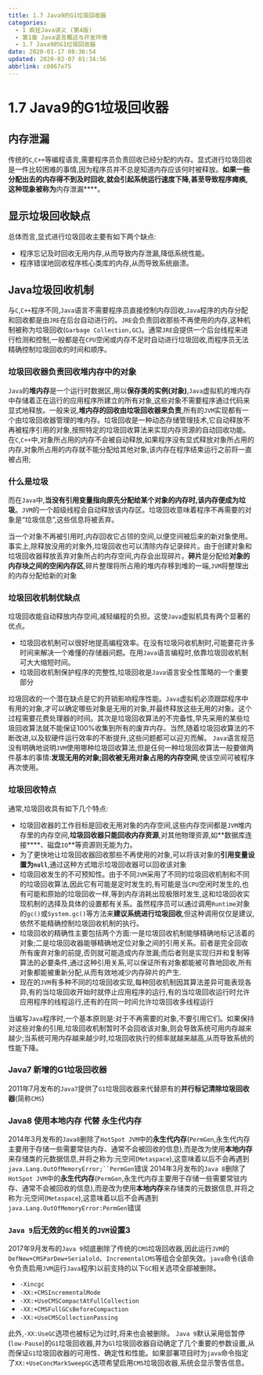 ```yaml
---
title: 1.7 Java9的G1垃圾回收器
categories: 
  - 1 疯狂Java讲义 (第4版)
  - 第1章 Java语言概述与开发环境
  - 1.7 Java9的G1垃圾回收器
date: 2020-01-17 08:36:54
updated: 2020-02-07 01:34:56
abbrlink: c0867e75
---
```

# 1.7 Java9的G1垃圾回收器
## 内存泄漏
传统的`C`,`C++`等编程语言,需要程序员负责回收已经分配的内存。显式进行垃圾回收是一件比较困难的事情,因为程序员并不总是知道内存应该何时被释放。**如果一些分配出去的内存得不到及时回收,就会引起系统运行速度下降,甚至导致程序瘫痪,这种现象被称为**内存泄漏****。
## 显示垃圾回收缺点
总体而言,显式进行垃圾回收主要有如下两个缺点:
- 程序忘记及时回收无用内存,从而导致内存泄漏,降低系统性能。
- 程序错误地回收程序核心类库的内存,从而导致系统崩溃。

## Java垃圾回收机制
与`C`,`C++`程序不同,`Java`语言不需要程序员直接控制内存回收,`Java`程序的内存分配和回收都是由`JRE`在后台自动进行的。`JRE`会负责回收那些不再使用的内存,这种机制被称为垃圾回收(`Garbage Collection,GC`)。通常`JRE`会提供一个后台线程来进行检测和控制,一般都是在`CPU`空闲或内存不足时自动进行垃圾回收,而程序员无法精确控制垃圾回收的时间和顺序。
### 垃圾回收器负责回收堆内存中的对象
`Java`的**堆内存**是一个运行时数据区,用以**保存类的实例(对象)**,`Java`虚拟机的堆内存中存储着正在运行的应用程序所建立的所有对象,这些对象不需要程序通过代码来显式地释放。一般来说,**堆内存的回收由垃圾回收器来负责**,所有的`JVM`实现都有一个由垃圾回收器管理的堆内存。垃圾回收是一种动态存储管理技术,它自动释放不再被程序引用的对象,按照特定的垃圾回收算法来实现内存资源的自动回收功能。
在`C`,`C++`中,对象所占用的内存不会被自动释放,如果程序没有显式释放对象所占用的内存,对象所占用的内存就不能分配给其他对象,该内存在程序结束运行之前将一直被占用;
### 什么是垃圾
而在`Java`中,**当没有引用变量指向原先分配给某个对象的内存时,该内存便成为垃圾**。`JVM`的一个超级线程会自动释放该内存区。垃圾回收意味着程序不再需要的对象是“垃圾信息”,这些信息将被丢弃。

当一个对象不再被引用时,内存回收它占领的空间,以便空间被后来的新对象使用。事实上,除释放没用的对象外,垃圾回收也可以清除内存记录碎片。由于创建对象和垃圾回收器释放丢弃对象所占的内存空间,内存会出现碎片。**碎片**是分配给**对象的内存块之间的空闲内存区**,碎片整理将所占用的堆内存移到堆的一端,`JVM`将整理出的内存分配给新的对象

### 垃圾回收机制优缺点
垃圾回收能自动释放内存空间,减轻编程的负担。这使`Java`虚拟机具有两个显著的优点。
- 垃圾回收机制可以很好地提高编程效率。在没有垃圾冋收机制时,可能要花许多时间来解决一个难懂的存储器问题。在用`Java`语言编程时,依靠垃圾回收机制可大大缩短时间。
- 垃圾回收机制保护程序的完整性,垃圾回收是`Java`语言安全性策略的一个重要部分

垃圾回收的一个潜在缺点是它的开销影响程序性能。`Java`虚拟机必须跟踪程序中有用的对象,才可以确定哪些对象是无用的对象,并最终释放这些无用的对象。这个过程需要花费处理器的时间。其次是垃圾回收算法的不完备性,早先采用的某些垃圾回收算法就不能保证100%收集到所有的废弃内存。当然,随着垃圾回收算法的不断改进,以及软硬件运行效率的不断提升,这些问题都可以迎刃而解。
`Java`语言规范没有明确地说明`JVM`使用哪种垃圾回收算法,但是仼何一种垃圾回收算法一般要做两件基本的事情:**发现无用的对象;回收被无用对象占用的内存空间**,使该空间可被程序再次使用。
### 垃圾回收特点
通常,垃圾回收具有如下几个特点:
- 垃圾回收器的工作目标是回收无用对象的内存空间,这些内存空间都是`JVM`堆内存里的内存空间,**垃圾回收器只能回收内存资源**,对其他物理资源,如**数据库连接****、磁盘`IO`**等资源则无能为力。
- 为了更快地让垃圾回收器回收那些不再使用的对象,可以将该对象的**引用变量设置为`null`**,通过这种方式暗示垃圾回收器可以回收该对象
- 垃圾回收发生的不可预知性。由于不同`JVM`采用了不同的垃圾回收机制和不同的垃圾回收算法,因此它有可能是定时发生的,有可能是当`CPU`空闲时发生的,也有可能和原始的垃圾回收一样,等到内存消耗出现极限时发生,这和垃圾回收实现机制的选择及具体的设置都有关系。虽然程序员可以通过调用`Runtime`对象的`gc()`或`System.gc()`等方法来**建议系统进行垃圾回收**,但这种调用仅仅是建议,依然不能精确控制垃圾回收机制的执行。
- 垃圾回收的精确性主要包括两个方面:一是垃圾回收机制能够精确地标记活着的对象;二是垃圾回收器能够精确地定位对象之间的引用关系。前者是完全回收所有废弃对象的前提,否则就可能造成内存泄漏;而后者则是实现归并和复制等算法的必要条件,通过这种引用关系,可以保证所有对象都能被可靠地回收,所有对象都能被重新分配,从而有效地减少内存碎片的产生.
- 现在的`JVM`有多种不同的垃圾回收实现,每种回收机制因其算法差异可能表现各异,有的当垃圾回收开始时就停止应用程序的运行,有的当垃圾回收运行时允许应用程序的线程运行,还有的在同一时间允许垃圾回收多线程运行

当编写`Java`程序时,一个基本原则是:对于不再需要的对象,不要引用它们。如果保持对这些对象的引用,垃圾回收机制暂时不会回收该对象,则会导致系统可用内存越来越少;当系统可用内存越来越少时,垃圾回收执行的频率就越来越高,从而导致系统的性能下降。
### Java7 新增的G1垃圾回收器
2011年7月发布的`Java7`提供了`G1`垃圾回收器来代替原有的**并行标记清除垃圾回收器**(简称`CMS`)
### Java8 使用本地内存 代替 永生代内存
2014年3月发布的`Java8`删除了`HotSpot JVM`中的**永生代内存**(`PermGen`,永生代内存主要用于存储一些需要常驻内存、通常不会被回收的信息),而是改为使用**本地内存**来存储类的元数据信息,并将之称为:元空间(`Metaspace`),这意味着以后不会再遇到`java.Lang.OutOfMemoryError;``PermGen`错误
2014年3月发布的`Java 8`删除了`HotSpot JVM`中的**永生代内存**(`PermGen`,永生代内存主要用于存储一些需要常驻内存、通常不会被回收的信息),而是改为使用**本地内存**来存储类的元数据信息,并将之称为:元空间(`Metaspace`),这意味着以后不会再遇到`java.Lang.OutOfMemoryError:PermGen`错误

### `Java 9`后无效的`GC`相关的`JVM`设置3
2017年9月发布的`Java 9`彻底删除了传统的`CMS`垃圾回收器,因此运行`JVM`的`DefNew+CMSParDew+Serialold`、`IncrementalCMS`等组合全部失效。`java`命令(该命令负责启用`JVM`运行`Java`程序)以前支持的以下`GC`相关选项全部被删除。
- `-Xincgc`
- `-XX:+CMSIncrementalMode`
- `-XX:+UseCMSCompactAtFullCollection`
- `-XX:+CMSFullGCsBeforeCompaction`
- `-XX:+UseCMSCollectionPassing`

此外,`-XX:UseGC`选项也被标记为过时,将来也会被删除。
`Java 9`默认采用低暂停(`low-Pause`)的`G1`垃圾回收器,并为`Gl`垃圾回收器自动确定了几个重要的参数设置,从而保证`G1`垃圾回收器的可用性、确定性和性能。如果部署项目时为`java`命令指定了`XX:+UseConcMarkSweepGC`选项希望启用`CMS`垃圾回收器,系统会显示警告信息。
